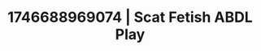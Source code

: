 ---
categories:
- Erotic tension tease
- Satin sheets
- AI-generated
- Consent-based play
- Kinky fairytales
- ASMR
- Cosplay
- Hands in hair
image: /assets/images/1746688969074.jpg
layout: post
seo:
  description: Featured content with sensual Scat Fetish, ABDL Play. HD images available.
  keywords: Scat Fetish, ABDL Play
  og_image: /assets/images/1746688969074.jpg
  schema_type: VisualArtwork
tags:
- ABDL Play
- '#1746688969074'
- Scat Fetish
title: 1746688969074 | Scat Fetish ABDL Play
---